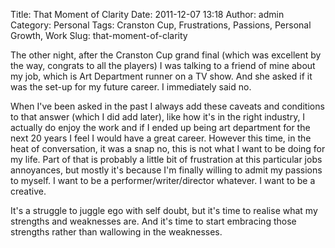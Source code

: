 Title: That Moment of Clarity
Date: 2011-12-07 13:18
Author: admin
Category: Personal
Tags: Cranston Cup, Frustrations, Passions, Personal Growth, Work
Slug: that-moment-of-clarity

The other night, after the Cranston Cup grand final (which was excellent
by the way, congrats to all the players) I was talking to a friend of
mine about my job, which is Art Department runner on a TV show. And she
asked if it was the set-up for my future career. I immediately said no.

When I've been asked in the past I always add these caveats and
conditions to that answer (which I did add later), like how it's in the
right industry, I actually do enjoy the work and if I ended up being art
department for the next 20 years I feel I would have a great career.
However this time, in the heat of conversation, it was a snap no, this
is not what I want to be doing for my life. Part of that is probably a
little bit of frustration at this particular jobs annoyances, but mostly
it's because I'm finally willing to admit my passions to myself. I want
to be a performer/writer/director whatever. I want to be a creative.

It's a struggle to juggle ego with self doubt, but it's time to realise
what my strengths and weaknesses are. And it's time to start embracing
those strengths rather than wallowing in the weaknesses.
